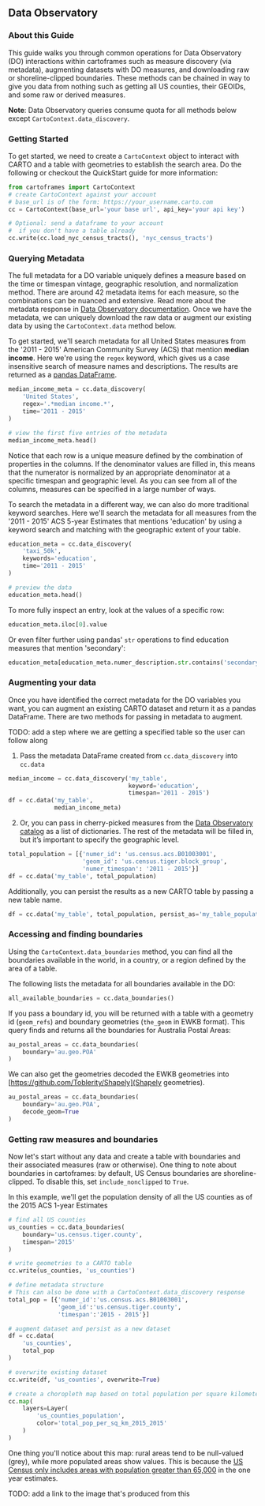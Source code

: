 ## Data Observatory

### About this Guide

This guide walks you through common operations for Data Observatory (DO) interactions within cartoframes such as measure discovery (via metadata), augmenting datasets with DO measures, and downloading raw or shoreline-clipped boundaries. These methods can be chained in way to give you data from nothing such as getting all US counties, their GEOIDs, and some raw or derived measures.

**Note**: Data Observatory queries consume quota for all methods below except `CartoContext.data_discovery`.

### Getting Started

To get started, we need to create a `CartoContext` object to interact with CARTO and a table with geometries to establish the search area. Do the following or checkout the QuickStart guide for more information:

```python
from cartoframes import CartoContext
# create CartoContext against your account
# base_url is of the form: https://your_username.carto.com
cc = CartoContext(base_url='your base url', api_key='your api key')

# Optional: send a dataframe to your account
#  if you don't have a table already
cc.write(cc.load_nyc_census_tracts(), 'nyc_census_tracts')
```

### Querying Metadata

The full metadata for a DO variable uniquely defines a measure based on the time or timespan vintage, geographic resolution, and normalization method. There are around 42 metadata items for each measure, so the combinations can be nuanced and extensive. Read more about the metadata response in [Data Observatory documentation](https://carto.com/docs/carto-engine/data/measures-functions/#obs_getmetaextent-geometry-metadata-json-max_timespan_rank-max_score_rank-target_geoms). Once we have the metadata, we can uniquely download the raw data or augment our existing data by using the `CartoContext.data` method below.

To get started, we'll search metadata for all United States measures from the '2011 - 2015' American Community Survey (ACS) that mention **median income**. Here we're using the `regex` keyword, which gives us a case insensitive search of measure names and descriptions. The results are returned as a [pandas DataFrame](https://pandas.pydata.org/pandas-docs/stable/generated/pandas.DataFrame.html).

```python
median_income_meta = cc.data_discovery(
    'United States',
    regex='.*median income.*',
    time='2011 - 2015'
)

# view the first five entries of the metadata
median_income_meta.head()
```

Notice that each row is a unique measure defined by the combination of properties in the columns. If the denominator values are filled in, this means that the numerator is normalized by an appropriate denominator at a specific timespan and geographic level. As you can see from all of the columns, measures can be specified in a large number of ways.

To search the metadata in a different way, we can also do more traditional keyword searches. Here we'll search the metadata for all measures from the '2011 - 2015' ACS 5-year Estimates that mentions 'education' by using a keyword search and matching with the geographic extent of your table.

```python
education_meta = cc.data_discovery(
    'taxi_50k',
    keywords='education',
    time='2011 - 2015'
)

# preview the data
education_meta.head()
```

To more fully inspect an entry, look at the values of a specific row:

```python
education_meta.iloc[0].value
```

Or even filter further using pandas' `str` operations to find education measures that mention 'secondary':

```python
education_meta[education_meta.numer_description.str.contains('secondary')]
```

### Augmenting your data

Once you have identified the correct metadata for the DO variables you want, you can augment an existing CARTO dataset and return it as a pandas DataFrame. There are two methods for passing in metadata to augment.

TODO: add a step where we are getting a specified table so the user can follow along

1. Pass the metadata DataFrame created from `cc.data_discovery` into `cc.data`

```python
median_income = cc.data_discovery('my_table',
                                  keyword='education',
                                  timespan='2011 - 2015')
df = cc.data('my_table',
             median_income_meta)
```

2. Or, you can pass in cherry-picked measures from the [Data Observatory catalog](https://cartodb.github.io/bigmetadata/index.html) as a list of dictionaries.  The rest of the metadata will be filled in, but it’s important to specify the geographic level.

```python
total_population = [{'numer_id': 'us.census.acs.B01003001',
                     'geom_id': 'us.census.tiger.block_group',
                     'numer_timespan': '2011 - 2015'}]
df = cc.data('my_table', total_population)
```

Additionally, you can persist the results as a new CARTO table by passing a new table name.

```python
df = cc.data('my_table', total_population, persist_as='my_table_population')
```

### Accessing and finding boundaries

Using the `CartoContext.data_boundaries` method, you can find all the boundaries available in the world, in a country, or a region defined by the area of a table.

The following lists the metadata for all boundaries available in the DO:

```python
all_available_boundaries = cc.data_boundaries()
```

If you pass a boundary id, you will be returned with a table with a geometry id (`geom_refs`) and boundary geometries (`the_geom` in EWKB format). This query finds and returns all the boundaries for Australia Postal Areas:

```python
au_postal_areas = cc.data_boundaries(
    boundary='au.geo.POA'
)
```

We can also get the geometries decoded the EWKB geometries into [https://github.com/Toblerity/Shapely](Shapely geometries).

```python
au_postal_areas = cc.data_boundaries(
    boundary='au.geo.POA',
    decode_geom=True
)
```

### Getting raw measures and boundaries

Now let's start without any data and create a table with boundaries and their associated measures (raw or otherwise). One thing to note about boundaries in cartoframes: by default, US Census boundaries are shoreline-clipped. To disable this, set `include_nonclipped` to `True`.

In this example, we'll get the population density of all the US counties as of the 2015 ACS 1-year Estimates

```python
# find all US counties
us_counties = cc.data_boundaries(
    boundary='us.census.tiger.county',
    timespan='2015'
)

# write geometries to a CARTO table
cc.write(us_counties, 'us_counties')

# define metadata structure
# This can also be done with a CartoContext.data_discovery response
total_pop = [{'numer_id':'us.census.acs.B01003001',
              'geom_id':'us.census.tiger.county',
              'timespan':'2015 - 2015'}]

# augment dataset and persist as a new dataset
df = cc.data(
    'us_counties',
    total_pop
)

# overwrite existing dataset
cc.write(df, 'us_counties', overwrite=True)

# create a choropleth map based on total population per square kilometer
cc.map(
    layers=Layer(
        'us_counties_population',
        color='total_pop_per_sq_km_2015_2015'
    )
)
```

One thing you'll notice about this map: rural areas tend to be null-valued (grey), while more populated areas show values. This is because the [US Census only includes areas with population greater than 65,000](https://www.census.gov/programs-surveys/acs/guidance/estimates.html) in the one year estimates.

TODO: add a link to the image that's produced from this
